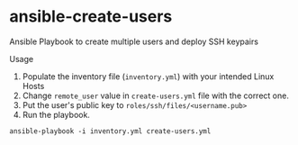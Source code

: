 # ansible-create-users
Ansible Playbook to create multiple users and deploy SSH keypairs

Usage

1. Populate the inventory file (```inventory.yml```) with your intended Linux Hosts
2. Change ```remote_user``` value in ```create-users.yml``` file with the correct one.
3. Put the user's public key to ```roles/ssh/files/<username.pub>```
3. Run the playbook.

```ansible-playbook -i inventory.yml create-users.yml```
